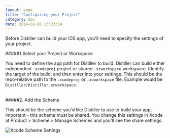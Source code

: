 ```yaml
---
layout: page
title: "Configuring your Project"
category: doc
date: 2014-02-06 13:23:14
---
```


Before Distiller can build your iOS app, you'll need to specify the settings of your project.

#####1.Select your Project or Workspace

You need to define the app path for Distiller to build.  Distiller can build either independent `.xcodeproj` project or shared `.xcworkspace` workspace. Identify the target of the build, and then enter into your settings.  This should be the repo-relative path to the `.xcodeproj` or `.xcworkspace` file.  Example would be `Distiller/Distiller.xcworkspace`.
<br />
<br />

#####2. Add the Scheme

This should be the scheme you'd like Distiller to use to build your app. Important - this scheme must be shared.  You change this settings in Xcode at Product > Scheme > Manage Schemes and you'll see the share settings.

![Xcode Scheme Settings](/jekyll-docs-template/img/xcode-scheme-settings.png)